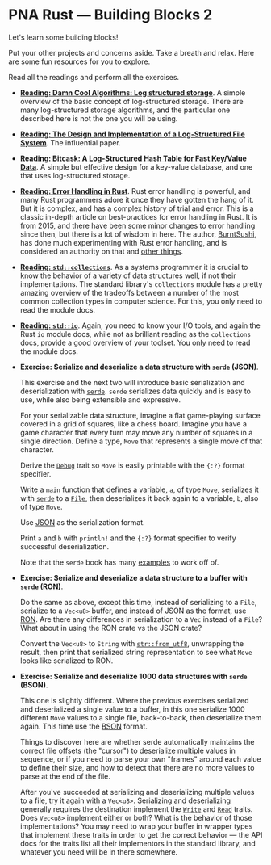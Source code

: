 # PNA Rust &mdash; Building Blocks 2

Let's learn some building blocks!

Put your other projects and concerns aside. Take a breath and relax. Here
are some fun resources for you to explore.

Read all the readings and perform all the exercises.

- **[Reading: Damn Cool Algorithms: Log structured storage][lss]**. A simple
  overview of the basic concept of log-structured storage. There are many
  log-structured storage algorithms, and the particular one described here is
  not the one you will be using.

- **[Reading: The Design and Implementation of a Log-Structured File
  System][lsfs]**. The influential paper.

- **[Reading: Bitcask: A Log-Structured Hash Table for Fast Key/Value Data][bc]**.
  A simple but effective design for a key-value database, and one that uses
  log-structured storage.

- **[Reading: Error Handling in Rust][e]**. Rust error handling is powerful, and
  many Rust programmers adore it once they have gotten the hang of it. But it is
  complex, and has a complex history of trial and error. This is a classic
  in-depth article on best-practices for error handling in Rust. It is from
  2015, and there have been some minor changes to error handling since then, but
  there is a lot of wisdom in here. The author, [BurntSushi], has done much
  experimenting with Rust error handling, and is considered an authority on that
  and [other things].

- **[Reading: `std::collections`][c]**. As a systems programmer it is crucial to
  know the behavior of a variety of data structures well, if not their
  implementations. The standard library's `collections` module has a pretty
  amazing overview of the tradeoffs between a number of the most common
  collection types in computer science. For this, you only need to read the
  module docs.

- **[Reading: `std::io`][io]**. Again, you need to know your I/O tools, and
  again the Rust `io` module docs, while not as brilliant reading as the
  `collections` docs, provide a good overview of your toolset. You only need to
  read the module docs.

- **Exercise: Serialize and deserialize a data structure with `serde` (JSON)**.

  This exercise and the next two will introduce basic serialization and
  deserialization with [`serde`]. `serde` serializes data quickly and is easy to
  use, while also being extensible and expressive.

  For your serializable data structure, imagine a flat game-playing surface
  covered in a grid of squares, like a chess board. Imagine you have a game
  character that every turn may move any number of squares in a single
  direction. Define a type, `Move` that represents a single move of that
  character.

  Derive the [`Debug`] trait so `Move` is easily printable with the `{:?}`
  format specifier.

  Write a `main` function that defines a variable, `a`, of type `Move`,
  serializes it with [`serde`] to a [`File`], then deserializes it back again to a
  variable, `b`, also of type `Move`.

  Use [JSON] as the serialization format.

  Print `a` and `b` with `println!` and the `{:?}` format specifier to verify
  successful deserialization.

  Note that the `serde` book has many [examples] to work off of.

- **Exercise: Serialize and deserialize a data structure to a buffer with
    `serde` (RON)**.

  Do the same as above, except this time, instead of serializing to a `File`,
  serialize to a `Vec<u8>` buffer, and instead of JSON as the format, use [RON].
  Are there any differences in serialization to a `Vec` instead of a `File`?
  What about in using the RON crate vs the JSON crate?

  Convert the `Vec<u8>` to `String` with [`str::from_utf8`], unwrapping the
  result, then print that serialized string representation to see what `Move`
  looks like serialized to RON.

- **Exercise: Serialize and deserialize 1000 data structures with `serde` (BSON)**.

  This one is slightly different. Where the previous exercises serialized and
  deserialized a single value to a buffer, in this one serialize 1000 different
  `Move` values to a single file, back-to-back, then deserialize them again.
  This time use the [BSON] format.

  Things to discover here are whether serde automatically maintains the correct
  file offsets (the "cursor") to deserialize multiple values in sequence, or if
  you need to parse your own "frames" around each value to define their size,
  and how to detect that there are no more values to parse at the end of the
  file.

  After you've succeeded at serializing and deserializing multiple values to a
  file, try it again with a `Vec<u8>`. Serializing and deserializing generally
  requires the destination implement the [`Write`] and [`Read`] traits. Does
  `Vec<u8>` implement either or both? What is the behavior of those
  implementations? You may need to wrap your buffer in wrapper types that
  implement these traits in order to get the correct behavior &mdash; the
  API docs for the traits list all their implementors in the standard library,
  and whatever you need will be in there somewhere.


[`File`]: https://doc.rust-lang.org/std/fs/struct.File.html
[`Write`]: https://doc.rust-lang.org/std/io/trait.Write.html
[`Read`]: https://doc.rust-lang.org/std/io/trait.Read.html
[BSON]: https://github.com/zonyitoo/bson-rs
[RON]: https://github.com/ron-rs/ron
[`str::from_utf8`]: https://doc.rust-lang.org/std/str/fn.from_utf8.html
[JSON]: https://github.com/serde-rs/json
[`Debug`]: https://doc.rust-lang.org/std/fmt/trait.Debug.html
[examples]: https://serde.rs/examples.html
[`serde`]: https://serde.rs/
[lss]: http://blog.notdot.net/2009/12/Damn-Cool-Algorithms-Log-structured-storage
[lsfs]: https://people.eecs.berkeley.edu/~brewer/cs262/LFS.pdf
[io]: https://doc.rust-lang.org/std/io/
[c]: https://doc.rust-lang.org/std/collections/
[e]: https://blog.burntsushi.net/rust-error-handling/
[bc]: https://github.com/basho/bitcask/blob/develop/doc/bitcask-intro.pdf
[BurntSushi]: https://github.com/BurntSushi
[other things]: https://github.com/BurntSushi/ripgrep

<!-- TODO: better LSS paper -->
<!-- TODO: want a general non-wikipedia survey of how databases and/or key/value dbs work -->

